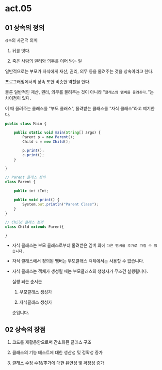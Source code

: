 # act.05

## 01 상속의 정의

`상속`의 사전적 의미

1. 뒤를 잇다.

2. 죽은 사람의 권리와 의무를 이어 받는 일

일반적으로는 부모가 자식에게 재산, 권리, 의무 등을 물려주는 것을 상속이라고 한다.

프로그래밍에서의 상속 또한 비슷한 역할을 한다.

물론 일반적인 재산, 권리, 의무를 물려주는 것이 아니라 "`클래스의 멤버를 물려준다.`"는 차이점이 있다.

이 때 물려주는 클래스를 "부모 클래스", 물려받는 클래스를 "자식 클래스"라고 얘기한다.


```Javascript
public class Main {

	public static void main(String[] args) {
		Parent p = new Parent();
		Child c = new Child();
		
		p.print();
		c.print();
	}

}

// Parent 클래스 정의
class Parent {
		
	public int iInt;
	
	public void print() {
		System.out.println("Parent Class");
	}
}

// Child 클래스 정의
class Child extends Parent{

}
```

- 자식 클래스는 부모 클래스로부터 물려받은 멤버 외에 `다른 멤버를 추가로 가질 수 있습니다.`

- 자식 클래스에서 정의된 멤버는 부모클래스 객체에서는 사용할 수 없습니다.

- 자식 클래스는 객체가 생성될 때는 부모클래스의 생성자가 무조건 실행됩니다.

	실행 되는 순서는
	
	1) 부모클래스 생성자
	
	2) 자식클래스 생성자
	
	순입니다.


## 02 상속의 장점

1. 코드를 재활용함으로써 간소화된 클래스 구조

2. 클래스의 기능 테스트에 대한 생산성 및 정확성 증가

3. 클래스 수정 수정/추가에 대한 유연성 및 확장성 증가